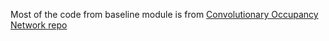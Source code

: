 Most of the code from baseline module is from [Convolutionary Occupancy Network repo](https://github.com/autonomousvision/convolutional_occupancy_networks#synthetic-indoor-scene-dataset)

